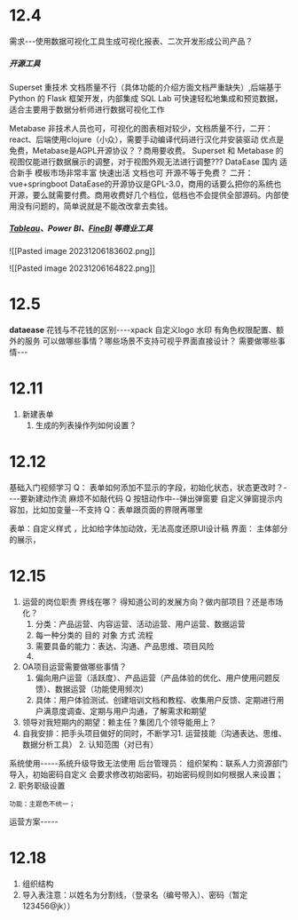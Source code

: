 # 12.4

需求---使用数据可视化工具生成可视化报表、二次开发形成公司产品？
##### 开源工具
Superset 重技术 文档质量不行（具体功能的介绍方面文档严重缺失）,后端基于 Python 的 Flask 框架开发，内部集成 SQL Lab 可快速轻松地集成和预览数据，适合主要用于数据分析师进行数据可视化工作

Metabase 非技术人员也可，可视化的图表相对较少，文档质量不行，二开：react、后端使用clojure（小众），需要手动编译代码进行汉化并安装驱动   优点是免费，Metabase是AGPL开源协议？？商用要收费。
Superset 和 Metabase 的视图仅能进行数据展示的调整，对于视图外观无法进行调整???
DataEase 国内 适合新手  模板市场非常丰富  快速出活  文档也可   开源不等于免费？ 二开：vue+springboot
	DataEase的开源协议是GPL-3.0，商用的话要么把你的系统也开源，要么就需要付费。商用收费好几个档位，低档也不会提供全部源码。内部使用没有问题的，简单说就是不能改改拿去卖钱。

##### [Tableau](https://dataease.io/tableau.html)、Power BI、[FineBI](https://dataease.io/finebi.html) 等商业工具

![[Pasted image 20231206183602.png]]

![[Pasted image 20231206164822.png]]
# 12.5
**dataease**
	花钱与不花钱的区别----xpack 自定义logo 水印 有角色权限配置、额外的服务
	可以做哪些事情？哪些场景不支持可视乎界面直接设计？
	需要做哪些事情---



# 12.11
1. 新建表单
	1. 生成的列表操作列如何设置？

# 12.12
基础入门视频学习
Q： 表单如何添加不显示的字段，初始化状态，状态更改时？----要新建动作流  麻烦不如敲代码
Q    按钮动作中--弹出弹窗要 自定义弹窗提示内容加，比如加变量--不支持
Q：表单跟页面的界限再哪里


表单：自定义样式 ，比如给字体加动效，无法高度还原UI设计稿
界面： 主体部分的展示，

# 12.15
1. 运营的岗位职责 界线在哪？
得知道公司的发展方向？做内部项目？还是市场化？
	1. 分类：产品运营、内容运营、活动运营、用户运营、数据运营
	2. 每一种分类的 目的   对象 方式 流程
	3. 需要具备的能力：表达、沟通、产品思维、项目风险
	4. 
3. OA项目运营需要做哪些事情？
	1. 偏向用户运营（活跃度）、产品运营（产品体验的优化、用户使用问题反馈）、数据运营（功能使用频次）
	2. 具体：用户体验测试、创建培训文档和教程、收集用户反馈、定期进行用户满意度调查、定期与用户沟通，了解需求和期望
4. 领导对我短期内的期望：赖主任？集团几个领导能用上？
5. 自我安排：把手头项目做好的同时，不断学习1. 运营技能（沟通表达、思维、数据分析工具） 2. 认知范围（对已有）



系统使用-----系统升级导致无法使用
	后台管理员：
		组织架构：联系人力资源部门导入，初始密码自定义 会要求修改初始密码，初始密码规则如何根据人来设置；2. 职务职级设置

	功能：主题色不统一；
运营方案-----

# 12.18

1. 组织结构
2. 导入表注意：以姓名为分割线，（登录名（编号带入）、密码（暂定123456@jk））